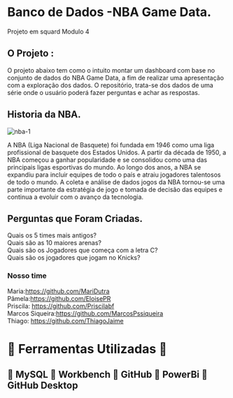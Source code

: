# Banco de Dados -NBA Game Data.
Projeto em squard Modulo 4

## O Projeto :
<p> O projeto abaixo tem como o intuito  montar um dashboard com base no conjunto de dados do NBA Game Data, a fim de realizar uma
apresentação com a exploração dos dados. O repositório, trata-se dos dados de uma série onde o usuário poderá fazer perguntas e achar as respostas. </p> 


## Historia da NBA.
  ![nba-1](https://user-images.githubusercontent.com/113552064/216689142-472cddd9-9626-4f6e-abea-88b34c562bb1.jpg)

 
<p>
  A NBA (Liga Nacional de Basquete) foi fundada em 1946 como uma liga profissional de basquete dos Estados Unidos. A partir da década de 1950, a NBA começou a ganhar popularidade e se consolidou como uma das principais ligas esportivas do mundo. Ao longo dos anos, a NBA se expandiu para incluir equipes de todo o país e atraiu jogadores talentosos de todo o mundo. A coleta e análise de dados jogos da NBA tornou-se uma parte importante da estratégia de jogo e tomada de decisão das equipes e continua a evoluir com o avanço da tecnologia.
</p>

<h2>Perguntas que Foram Criadas.</h2>
 Quais os 5 times mais antigos?<br>
 Quais são as 10 maiores arenas?<br>
 Quais são os Jogadores que começa com a letra C?<br>
 Quais são os jogadores que jogam no Knicks?<br>

### Nosso time 
Maria:https://github.com/MariDutra<br>
Pâmela:https://github.com/EloisePR<br>
Priscila: https://github.com/Priscilabf<br>
Marcos Siqueira:https://github.com/MarcosPssiqueira<br>
Thiago: https://github.com/ThiagoJaime<br>


# 📜 Ferramentas Utilizadas 📜
 ## 🔹 MySQL 🔹 Workbench 🔹 GitHub 🔹 PowerBi 🔹 GitHub Desktop 
